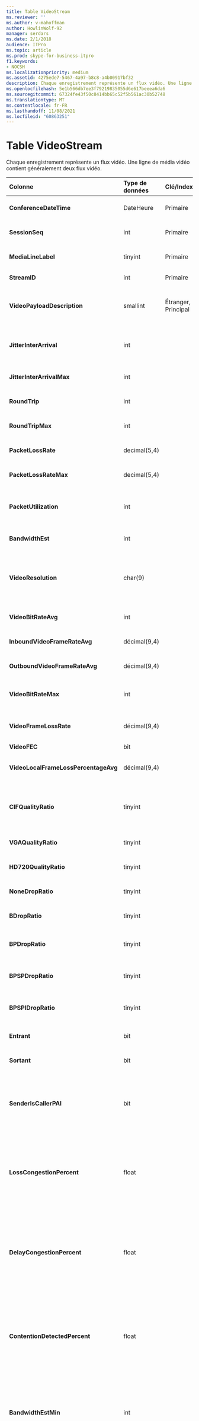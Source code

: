 ```yaml
---
title: Table VideoStream
ms.reviewer: ''
ms.author: v-mahoffman
author: HowlinWolf-92
manager: serdars
ms.date: 2/1/2018
audience: ITPro
ms.topic: article
ms.prod: skype-for-business-itpro
f1.keywords:
- NOCSH
ms.localizationpriority: medium
ms.assetid: 4275ede7-5467-4a97-b8c8-a4b00917bf32
description: Chaque enregistrement représente un flux vidéo. Une ligne de média vidéo contient généralement deux flux vidéo.
ms.openlocfilehash: 5e1b566db7ee3f79219835055d6e617beeea6da6
ms.sourcegitcommit: 67324fe43f50c8414bb65c52f5b561ac30b52748
ms.translationtype: MT
ms.contentlocale: fr-FR
ms.lasthandoff: 11/08/2021
ms.locfileid: "60863251"
---
```

# <a name="videostream-table"></a>Table VideoStream
 
Chaque enregistrement représente un flux vidéo. Une ligne de média vidéo contient généralement deux flux vidéo.
  
|**Colonne**|**Type de données**|**Clé/Index**|**Détails**|
|:-----|:-----|:-----|:-----|
|**ConferenceDateTime** <br/> |DateHeure  <br/> |Primaire  <br/> |Référencé à partir de [la table MediaLine](medialine-0.md).  <br/> |
|**SessionSeq** <br/> |int  <br/> |Primaire  <br/> |R référencé à partir de [la table MediaLine](medialine-0.md).  <br/> |
|**MediaLineLabel** <br/> |tinyint  <br/> |Primaire  <br/> |Référencé à partir de [la table MediaLine](medialine-0.md).  <br/> |
|**StreamID** <br/> |int  <br/> |Primaire  <br/> |ID unique dans une ligne de média.  <br/> |
|**VideoPayloadDescription** <br/> |smallint  <br/> |Étranger, Principal  <br/> |Description de la charge utile. Pour plus [d’informations, voir la table PayloadDescription.](payloaddescription.md) <br/> |
|**JitterInterArrival** <br/> |int  <br/> | <br/> |Gigue réseau moyenne d’après les statistiques RTCP (Real Time Control Protocol).  <br/> |
|**JitterInterArrivalMax** <br/> |int  <br/> | <br/> |Gigue réseau maximale pendant la session vidéo.  <br/> |
|**RoundTrip** <br/> |int  <br/> | <br/> |Durée d’aller-retour d’après les statistiques RTCP.  <br/> |
|**RoundTripMax** <br/> |int  <br/> | <br/> |Durée maximale d’aller-retour pour le flux vidéo.  <br/> |
|**PacketLossRate** <br/> |decimal(5,4)  <br/> | <br/> |Taux moyen de perte de paquets pendant l’appel.  <br/> |
|**PacketLossRateMax** <br/> |decimal(5,4)  <br/> | <br/> |Perte maximale de paquets observée pendant l’appel.  <br/> |
|**PacketUtilization** <br/> |int  <br/> | <br/> |Nombre de paquets pour le flux vidéo (protocole de transport en temps réel, RTP).  <br/> |
|**BandwidthEst** <br/> |int  <br/> | <br/> |Estimations de bande passante pour le flux vidéo.  <br/> |
|**VideoResolution** <br/> |char(9)  <br/> | <br/> |Résolution de la vidéo en pixels de largeur multipliée par la hauteur en pixels. Signalé sous la mesure d’une chaîne.  <br/> |
|**VideoBitRateAvg** <br/> |int  <br/> | <br/> |Vitesse de bit moyenne du flux vidéo.  <br/> |
|**InboundVideoFrameRateAvg** <br/> |décimal(9,4)  <br/> | <br/> |Fréquence d’images vidéo reçues.  <br/> |
|**OutboundVideoFrameRateAvg** <br/> |décimal(9,4)  <br/> | <br/> |Fréquence d’images vidéo envoyées.  <br/> |
|**VideoBitRateMax** <br/> |int  <br/> | <br/> |Vitesse de bits vidéo maximale pendant la session vidéo.  <br/> |
|**VideoFrameLossRate** <br/> |décimal(9,4)  <br/> | <br/> |Pourcentage du nombre total d’images vidéo perdues.  <br/> |
|**VideoFEC** <br/> |bit  <br/> | <br/> |Non disponible.  <br/> |
|**VideoLocalFrameLossPercentageAvg** <br/> |décimal(9,4)  <br/> ||Pourcentage du nombre total d’images vidéo perdues.  <br/> |
|**CIFQualityRatio** <br/> |tinyint  <br/> ||Pourcentage de l’appel qui était à la résolution CIF (Common Interchange Format).  <br/> |
|**VGAQualityRatio** <br/> |tinyint  <br/> ||Pourcentage de l’appel à résolution VGA.  <br/> |
|**HD720QualityRatio** <br/> |tinyint  <br/> ||Pourcentage de l’appel à résolution HD720.  <br/> |
|**NoneDropRatio** <br/> |tinyint  <br/> ||Pourcentage de la durée de l’appel sans aucune image.  <br/> |
|**BDropRatio** <br/> |tinyint  <br/> ||Pourcentage de la durée de l’appel avec une image B.  <br/> |
|**BPDropRatio** <br/> |tinyint  <br/> ||Pourcentage de la durée de l’appel avec une image BP en cours.  <br/> |
|**BPSPDropRatio** <br/> |tinyint  <br/> ||Pourcentage de la durée de l’appel avec une baisse de trame BPSP.  <br/> |
|**BPSPIDropRatio** <br/> |tinyint  <br/> ||Pourcentage de la durée de l’appel avec une baisse des images BPSPI.  <br/> |
|**Entrant** <br/> |bit  <br/> | <br/> |Les données de flux côté récepteur sont reçues.  <br/> |
|**Sortant** <br/> |bit  <br/> | <br/> |Les données de flux côté expéditeur sont reçues.  <br/> |
|**SenderIsCallerPAI** <br/> |bit  <br/> | <br/> |1 signifie que la direction du flux va de l’appelant à l’appelé.  <br/> 0 signifie que la direction du flux va de l’appelé à l’appelant.  <br/> |
|**LossCongestionPercent** <br/> |float  <br/> ||Indique le pourcentage du temps où l’appel était dans un état de congestion de perte.  <br/> Cette colonne a été introduite dans Microsoft Lync Server 2013.  <br/> |
|**DelayCongestionPercent** <br/> |float  <br/> ||Indique le pourcentage de l’appel pendant lequel la congestion a été causée par l’arrivée retardée de paquets réseau.  <br/> Cette colonne a été introduite dans Microsoft Lync Server 2013.  <br/> |
|**ContentionDetectedPercent** <br/> |float  <br/> ||Indique le pourcentage du temps où l’appel était en concurrence pour les ressources réseau.  <br/> Cette colonne a été introduite dans Microsoft Lync Server 2013.  <br/> |
|**BandwidthEstMin** <br/> |int  <br/> ||Quantité minimale d’estimation de la bande passante mesurée pendant l’appel.  <br/> Cette colonne a été introduite dans Microsoft Lync Server 2013.  <br/> |
|**BandwidthEstMax** <br/> |int  <br/> ||Quantité maximale d’estimation de la bande passante mesurée pendant l’appel.  <br/> Cette colonne a été introduite dans Microsoft Lync Server 2013.  <br/> |
|**BandwidthEstStdDev** <br/> |int  <br/> ||Écart-type de l’estimation de la bande passante mesuré pendant l’appel.  <br/> Cette colonne a été introduite dans Microsoft Lync Server 2013.  <br/> |
|**BandwidthEstAvge** <br/> |int  <br/> ||Quantité moyenne d’estimation de la bande passante mesurée pendant l’appel.  <br/> Cette colonne a été introduite dans Microsoft Lync Server 2013.  <br/> |
|**LowBandwidthForMultiview** <br/> |float  <br/> ||Pourcentage de l’appel où le point de terminaison a déterminé que la connexion réseau ne pouvait pas prendre en charge la vidéo multiview.  <br/> Cette colonne a été introduite dans Microsoft Lync Server 2013.  <br/> |
|**RelativeOneWayTotal** <br/> |float  <br/> ||Quantité totale de latence unidirectionnelle. La latence unidirectionnelle relative mesure le retard entre le client et le serveur.  <br/> Cette colonne a été introduite dans Microsoft Lync Server 2013.  <br/> |
|**RelativeOneWayAverage** <br/> |float  <br/> ||Quantité moyenne de latence unidirectionnelle. La latence unidirectionnelle relative mesure le retard entre le client et le serveur.  <br/> Cette colonne a été introduite dans Microsoft Lync Server 2013.  <br/> |
|**RelativeOneWayMax** <br/> |float  <br/> ||Quantité maximale de latence unidirectionnelle. La latence unidirectionnelle relative mesure le retard entre le client et le serveur.  <br/> Cette colonne a été introduite dans Microsoft Lync Server 2013.  <br/> |
|**RelativeOneWayBurstOccurrences** <br/> |int  <br/> ||Nombre total d’occurrences de rafales unidirectionnelles. Une transmission « par rafales » est une transmission dans laquelle les données sont diffusées en rafales imprévisibles par opposition à un flux de données régulier. Cette valeur mesure le flux de données entre le client et le serveur.  <br/> Cette colonne a été introduite dans Microsoft Lync Server 2013.  <br/> |
|**RelativeOneWayBurstDensity** <br/> |int  <br/> ||Densité totale des rafales unidirectionnelles. Une transmission « par rafales » est une transmission dans laquelle les données sont diffusées en rafales imprévisibles par opposition à un flux de données régulier. Cette valeur mesure le flux de données entre le client et le serveur.  <br/> Cette colonne a été introduite dans Microsoft Lync Server 2013.  <br/> |
|**RelativeOneWayBurstDuration** <br/> |float  <br/> ||Durée totale des rafales unidirectionnelles. Une transmission « par rafales » est une transmission dans laquelle les données sont diffusées en rafales imprévisibles par opposition à un flux de données régulier. Cette valeur mesure le flux de données entre le client et le serveur.  <br/> Cette colonne a été introduite dans Microsoft Lync Server 2013.  <br/> |
|**RelativeOneWayGapOccurrences** <br/> |int  <br/> ||Nombre total d’occurrences d’intervalles unidirectionnels. Une transmission « par rafales » est une transmission dans laquelle les données sont diffusées en rafales imprévisibles par opposition à un flux régulier ; les intervalles indiquent des retards entre ces rafales. Cette valeur mesure le flux de données entre le client et le serveur.  <br/> Cette colonne a été introduite dans Microsoft Lync Server 2013.  <br/> |
|**RelativeOneWayGapDensity** <br/> |float  <br/> ||Densité totale des intervalles unidirectionnels. Une transmission « par rafales » est une transmission dans laquelle les données sont diffusées en rafales imprévisibles par opposition à un flux régulier ; les intervalles indiquent des retards entre ces rafales. Cette valeur mesure le flux de données entre le client et le serveur.  <br/> Cette colonne a été introduite dans Microsoft Lync Server 2013.  <br/> |
|**RelativeOneWayGapDuration** <br/> |float  <br/> ||Durée totale des intervalles unidirectionnels. Une transmission « par rafales » est une transmission dans laquelle les données sont diffusées en rafales imprévisibles par opposition à un flux régulier ; les intervalles indiquent des retards entre ces rafales. Cette valeur mesure le flux de données entre le client et le serveur.  <br/> Cette colonne a été introduite dans Microsoft Lync Server 2013.  <br/> |
|**VideoPacketLossRate** <br/> |décimal(9,4)  <br/> ||Taux auquel les paquets vidéo ont été perdus.  <br/> Cette colonne a été introduite dans Microsoft Lync Server 2013.  <br/> |
|**VideoAllocateBWAvg** <br/> |int  <br/> ||Quantité moyenne de bande passante allouée à la vidéo.  <br/> Cette colonne a été introduite dans Microsoft Lync Server 2013.  <br/> |
|**SendCodecTypes** <br/> |smallint  <br/> |Étranger  <br/> |Type de codecs vidéo utilisés par l’expéditeur. Pour plus d’informations, voir la [table CodecDescription.](codecdescription.md) <br/> Cette colonne a été introduite dans Microsoft Lync Server 2013.  <br/> |
|**SendResolutionWidth** <br/> |int  <br/> ||Largeur de résolution utilisée par l’expéditeur.  <br/> Cette colonne a été introduite dans Microsoft Lync Server 2013.  <br/> |
|**SendResolutionHeight** <br/> |int  <br/> ||Hauteur de résolution utilisée par l’expéditeur.  <br/> Cette colonne a été introduite dans Microsoft Lync Server 2013.  <br/> |
|**SendFrameRateAverage** <br/> |float  <br/> ||Transmission moyenne de fréquence d’images vidéo utilisée par l’expéditeur.  <br/> Cette colonne a été introduite dans Microsoft Lync Server 2013.  <br/> |
|**SendBitRateMaximum** <br/> |int  <br/> ||Vitesse de bits maximale pour l’expéditeur.  <br/> Cette colonne a été introduite dans Microsoft Lync Server 2013.  <br/> |
|**SendBitRateAverage** <br/> |int  <br/> ||Vitesse de bits moyenne de l’expéditeur.  <br/> |
|**SendVideoStreamsMax** <br/> |int  <br/> ||Nombre maximal de flux vidéo utilisés par l’expéditeur.  <br/> Cette colonne a été introduite dans Microsoft Lync Server 2013.  <br/> |
|**RecvCodecTypes** <br/> |smallint  <br/> |Étranger  <br/> |Codes vidéo utilisés par le récepteur. Pour plus d’informations, voir la [table CodecDescription.](codecdescription.md) <br/> Cette colonne a été introduite dans Microsoft Lync Server 2013.  <br/> |
|**RecvResolutionWidth** <br/> |int  <br/> ||Largeur de résolution utilisée par le récepteur.  <br/> Cette colonne a été introduite dans Microsoft Lync Server 2013.  <br/> |
|**RecvResolutionHeight** <br/> |int  <br/> ||Hauteur de résolution utilisée par le récepteur.  <br/> Cette colonne a été introduite dans Microsoft Lync Server 2013.  <br/> |
|**RecvFrameRateAverage** <br/> |float  <br/> ||Fréquence d’images vidéo moyenne utilisée par le récepteur.  <br/> Cette colonne a été introduite dans Microsoft Lync Server 2013.  <br/> |
|**RecvBitRateMaximum** <br/> |int  <br/> ||Vitesse de bits maximale pour le récepteur.  <br/> Cette colonne a été introduite dans Microsoft Lync Server 2013.  <br/> |
|**RecvBitRateAverage** <br/> |int  <br/> ||Vitesse de bit moyenne pour le récepteur.  <br/> Cette colonne a été introduite dans Microsoft Lync Server 2013.  <br/> |
|**RecvVideoStreamsMax** <br/> |int  <br/> ||Nombre maximal de flux vidéo pour le récepteur.  <br/> Cette colonne a été introduite dans Microsoft Lync Server 2013.  <br/> |
|**RecvVideoStreamsMin** <br/> |int  <br/> ||Flux vidéo minimaux pour le récepteur.  <br/> Cette colonne a été introduite dans Microsoft Lync Server 2013.  <br/> |
|**RecvVideoStreamsMode** <br/> |int  <br/> ||Mode vidéo (par exemple, galerie ou flux unique) pour le récepteur.  <br/> Cette colonne a été introduite dans Microsoft Lync Server 2013.  <br/> |
|**VideoPostFECPLR** <br/> |float  <br/> ||Taux de perte de paquets après l’application de la correction des erreurs de forward.  <br/> Cette colonne a été introduite dans Microsoft Lync Server 2013.  <br/> |
|**DynamicCapabilityPercent** <br/> |float  <br/> ||Pourcentage de temps d’activité de l’indicateur de fonctionnalité dynamique.  <br/> Cette colonne a été introduite dans Microsoft Lync Server 2013.  <br/> |
|**ResolutionMin** <br/> |char(9)  <br/> ||Résolution minimale mesurée pendant l’appel.  <br/> Cette colonne a été introduite dans Microsoft Lync Server 2013.  <br/> |
|**LowBitRateCallPercent** <br/> |float  <br/> ||Pourcentage de l’appel inférieur au seuil de vitesse de bits faible (70 kilobits par seconde).  <br/> Cette colonne a été introduite dans Microsoft Lync Server 2013.  <br/> |
|**LowFrameRateCallPercent** <br/> |float  <br/> ||Pourcentage de l’appel inférieur au seuil de fréquence d’images faible (7,5 images par seconde, entrant).  <br/> Cette colonne a été introduite dans Microsoft Lync Server 2013.  <br/> |
|**LowResolutionCallPercent** <br/> |float  <br/> ||Pourcentage de l’appel qui s’est produit à la résolution la plus faible.  <br/> Cette colonne a été introduite dans Microsoft Lync Server 2013.  <br/> Cette colonne a été introduite dans Microsoft Lync Server 2013.  <br/> |
|**DurationSeconds** <br/> |float  <br/> ||Durée de l’appel en secondes.  <br/> Cette colonne a été introduite dans Microsoft Lync Server 2013.  <br/> |
|**IsAggregatedData** <br/> |bit  <br/> ||Indique si les données ont été agrégées à partir de plusieurs appels.  <br/> Cette colonne a été introduite dans Microsoft Lync Server 2013.  <br/> |
   

